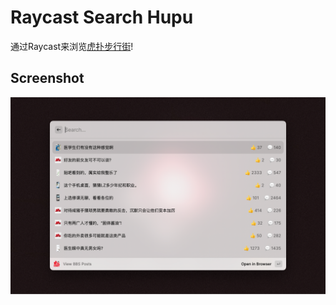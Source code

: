 # Raycast Search Hupu

通过Raycast来浏览[虎扑步行街](https://bbs.hupu.com/all-gambia)!

## Screenshot

![](metadata/hupu-1.png)